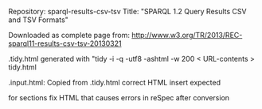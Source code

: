 Repository: sparql-results-csv-tsv
Title:      "SPARQL 1.2 Query Results CSV and TSV Formats"

Downloaded as complete page from: <http://www.w3.org/TR/2013/REC-sparql11-results-csv-tsv-20130321>

.tidy.html generated with "tidy -i -q -utf8 -ashtml -w 200 < URL-contents > tidy.html

.input.html: 
  Copied from .tidy.html
    correct HTML
    insert expected <div> for sections
    fix HTML that causes errors in reSpec after conversion
